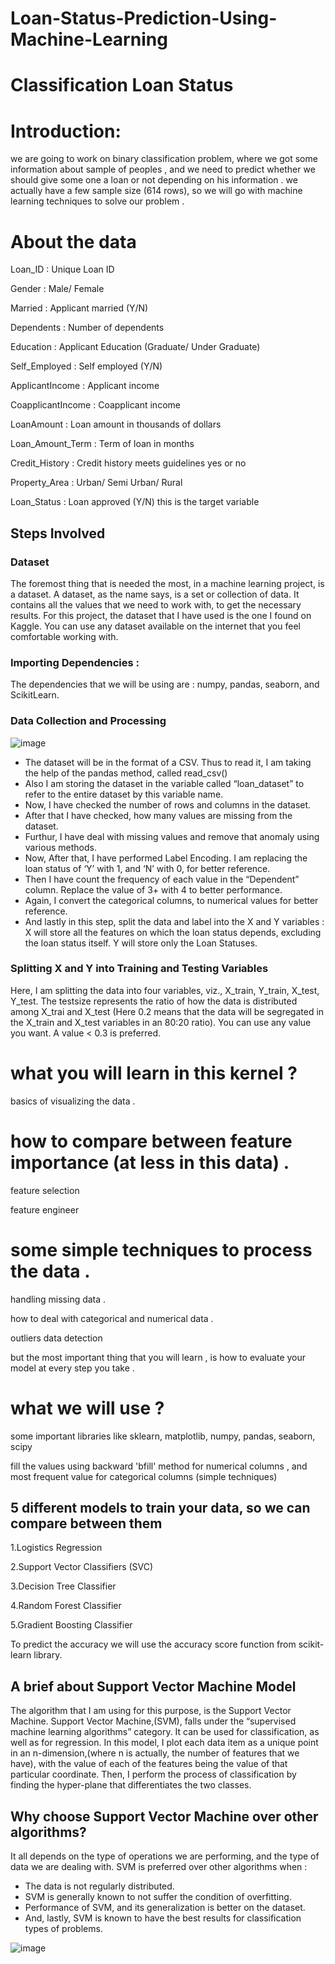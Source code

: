 # Loan-Status-Prediction-Using-Machine-Learning
# Classification Loan Status


# Introduction:
we are going to work on binary classification problem, where we got some information about sample of peoples , and we need to predict whether we should give some one a loan or not depending on his information . we actually have a few sample size (614 rows), so we will go with machine learning techniques to solve our problem .
# About the data
Loan_ID : Unique Loan ID

Gender : Male/ Female

Married : Applicant married (Y/N)

Dependents : Number of dependents

Education : Applicant Education (Graduate/ Under Graduate)

Self_Employed : Self employed (Y/N)

ApplicantIncome : Applicant income

CoapplicantIncome : Coapplicant income

LoanAmount : Loan amount in thousands of dollars

Loan_Amount_Term : Term of loan in months

Credit_History : Credit history meets guidelines yes or no

Property_Area : Urban/ Semi Urban/ Rural

Loan_Status : Loan approved (Y/N) this is the target variable
## Steps Involved
 
 ### Dataset
 
The foremost thing that is needed the most, in a machine learning project, is a dataset.
A dataset, as the name says, is a set or collection of data. It contains all the values that we need to work with, to get the necessary results.
For this project, the dataset that I have used is the one I found on Kaggle. You can use any dataset available on the internet that you feel comfortable working with.

### Importing Dependencies : 
The dependencies that we will be using are :
numpy, pandas, seaborn, and ScikitLearn.

### Data Collection and Processing

![image](https://user-images.githubusercontent.com/108235140/203012007-cb22d5e5-af49-479d-bff0-28653c3c8c6b.png)

- The dataset will be in the format of a CSV. Thus to read it, I am taking the help of the pandas method, called read_csv()
- Also I am storing the dataset in the variable called “loan_dataset” to refer to the entire dataset by this variable name.
- Now, I have checked the number of rows and columns in the dataset.
- After that I have checked, how many values are missing from the dataset.
- Furthur, I have deal with missing values and remove that anomaly using various methods.
- Now, After that, I have performed Label Encoding. I am replacing the loan status of ‘Y’ with 1, and ‘N’ with 0, for better reference.
- Then I have count the frequency of each value in the “Dependent” column. Replace the value of 3+ with 4 to better performance.
- Again, I convert the categorical columns, to numerical values for better reference.
- And lastly in this step, split the data and label into the X and Y variables : X will store all the features on which the loan status depends, excluding the loan status itself. Y will store only the Loan Statuses.

### Splitting X and Y into Training and Testing Variables

Here, I am splitting the data into four variables, viz., X_train, Y_train, X_test, Y_test. The testsize represents the ratio of how the data is distributed among X_trai and X_test (Here 0.2 means that the data will be segregated in the X_train and X_test variables in an 80:20 ratio). You can use any value you want. A value < 0.3 is preferred.


# what you will learn in this kernel ?

basics of visualizing the data .

# how to compare between feature importance (at less in this data) .

feature selection

feature engineer

# some simple techniques to process the data .

handling missing data .

how to deal with categorical and numerical data .

outliers data detection

but the most important thing that you will learn , is how to evaluate your model at every step you take .

# what we will use ?
some important libraries like sklearn, matplotlib, numpy, pandas, seaborn, scipy

fill the values using backward 'bfill' method for numerical columns , and most frequent value for categorical columns (simple techniques)

## 5 different models to train your data, so we can compare between them
1.Logistics Regression

2.Support Vector Classifiers (SVC)

3.Decision Tree Classifier

4.Random Forest Classifier

5.Gradient Boosting Classifier

To predict the accuracy we will use the accuracy score function from scikit-learn library.




## A brief about Support Vector Machine Model

The algorithm that I am using for this purpose, is the Support Vector Machine. Support Vector Machine,(SVM), falls under the “supervised machine learning algorithms” category. It can be used for classification, as well as for regression. In this model, I plot each data item as a unique point in an n-dimension,(where n is actually, the number of features that we have), with the value of each of the features being the value of that particular coordinate. Then, I perform the process of classification by finding the hyper-plane that differentiates the two classes.

## Why choose Support Vector Machine over other algorithms?

It all depends on the type of operations we are performing, and the type of data we are dealing with. SVM is preferred over other algorithms when :
- The data is not regularly distributed.
- SVM is generally known to not suffer the condition of overfitting.
- Performance of SVM, and its generalization is better on the dataset.
- And, lastly, SVM is known to have the best results for classification types of problems.

![image](https://user-images.githubusercontent.com/108235140/203007501-95bd2f23-0c4f-4daa-be8a-7960b675c2a8.png)
 



